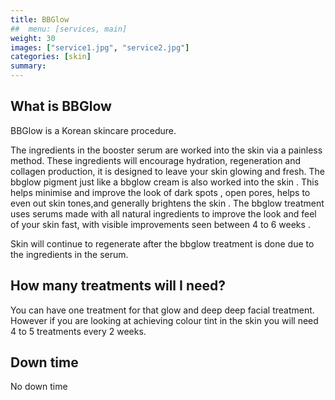 ```yaml
---
title: BBGlow
##  menu: [services, main]
weight: 30
images: ["service1.jpg", "service2.jpg"]
categories: [skin]
summary:
---
```

## What is BBGlow

BBGlow is a Korean skincare procedure.

The ingredients in the booster serum are worked into the skin via a painless method. These ingredients will encourage hydration, regeneration and collagen production, it is designed to leave your skin glowing and fresh. The bbglow pigment just like a bbglow cream is also worked into the skin . This helps minimise and improve the look of dark spots , open pores, helps to even out skin tones,and generally brightens the skin . The bbglow treatment uses serums made with all natural ingredients to improve the look and feel of your skin fast, with visible improvements seen between 4 to 6 weeks .

Skin will continue to regenerate after the bbglow treatment is done due to the ingredients in the serum.

## How many treatments will I need?

You can have one treatment for that glow and deep deep facial treatment. However if you are looking at achieving colour tint in the skin you will need 4 to 5 treatments every 2 weeks.

## Down time

No down time

